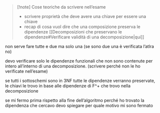 >[!note] Cose teoriche da scrivere nell’esame
>- scrivere proprietà che deve avere una chiave per essere una chiave 
>- recap di cosa vuol dire che una composizione preserva le dipendenze [[Decomposizioni che preservano le dipendenze#Verificare validità di una decomposizione|qui]]

non serve fare tutte e due ma solo una (se sono due una è verificata l’atlra no)

devo verificare solo le dipendenze funzionali che non sono contenute per intero all’interno di una decomposizione. (scrivere perché non le  ho verificate nell’esame)

se tutti i sottoschemi sono in 3NF tutte le dipendenze verranno preservate, le chiavi le trovo in base alle dipendenze di F^+ che trovo nella decomposizione

se mi fermo prima rispetto alla fine dell’algoritmo perché ho trovato la dipendenza che cercavo devo spiegare per quale motivo mi sono fermato